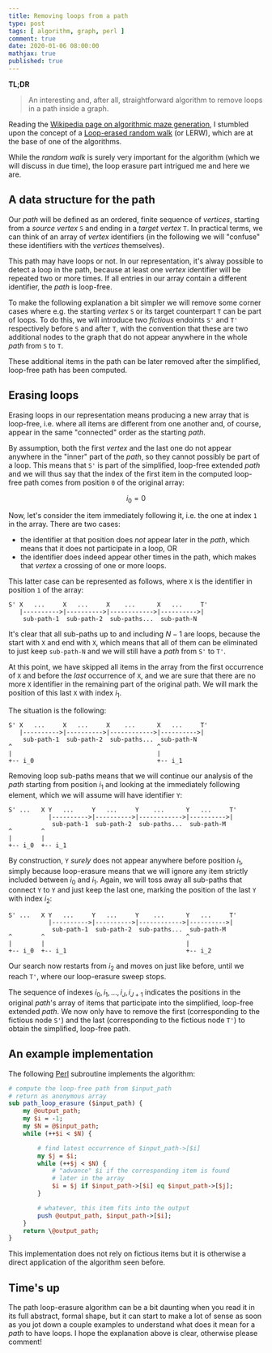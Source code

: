 ```yaml
---
title: Removing loops from a path
type: post
tags: [ algorithm, graph, perl ]
comment: true
date: 2020-01-06 08:00:00
mathjax: true
published: true
---
```


**TL;DR**

> An interesting and, after all, straightforward algorithm to remove loops
> in a path inside a graph.

Reading the [Wikipedia page on algorithmic maze
generation][wikipedia-maze], I stumbled upon the concept of a [Loop-erased
random walk][wikipedia-lerw] (or LERW), which are at the base of one of
the algorithms.

While the *random walk* is surely very important for the algorithm (which
we will discuss in due time), the loop erasure part intrigued me and here
we are.

## A data structure for the path

Our *path* will be defined as an ordered, finite sequence of *vertices*,
starting from a *source vertex* `S` and ending in a *target vertex* `T`.
In practical terms, we can think of an array of *vertex* identifiers (in
the following we will "confuse" these identifiers with the *vertices*
themselves).

This path may have loops or not. In our representation, it's alway
possible to detect a loop in the path, because at least one *vertex*
identifier will be repeated two or more times. If all entries in our array
contain a different identifier, the *path* is loop-free.

To make the following explanation a bit simpler we will remove some corner
cases where e.g. the starting *vertex* `S` or its target counterpart `T`
can be part of loops. To do this, we will introduce two *fictious*
endoints `S'` and `T'` respectively before `S` and after `T`, with the
convention that these are two additional nodes to the graph that do not
appear anywhere in the whole *path* from `S` to `T`.

These additional items in the path can be later removed after the
simplified, loop-free path has been computed.


## Erasing loops

Erasing loops in our representation means producing a new array that is
loop-free, i.e. where all items are different from one another and, of
course, appear in the same "connected" order as the starting *path*.

By assumption, both the first *vertex* and the last one do not appear
anywhere in the "inner" part of the *path*, so they cannot possibly be
part of a loop. This means that `S'` is part of the simplified, loop-free
extended *path* and we will thus say that the index of the first item in
the computed loop-free path comes from position `0` of the original array:

$$ i_0 = 0 $$

Now, let's consider the item immediately following it, i.e. the one at
index `1` in the array. There are two cases:

- the identifier at that position does *not* appear later in the *path*,
  which means that it does not participate in a loop, OR
- the identifier does indeed appear other times in the path, which makes
  that *vertex* a crossing of one or more loops.

This latter case can be represented as follows, where `X` is the
identifier in position `1` of the array:

```
S' X   ...     X   ...     X    ...      X   ...     T'
   |---------->|---------->|------------>|---------->|
    sub-path-1  sub-path-2  sub-paths...  sub-path-N
```

It's clear that all sub-paths up to and including $N-1$ are loops, because
the start with `X` and end with `X`, which means that all of them can be
eliminated to just keep `sub-path-N` and we will still have a *path* from
`S'` to `T'`.

At this point, we have skipped all items in the array from the first
occurrence of `X` and before the *last* occurrence of `X`, and we are sure
that there are no more `X` identifier in the remaining part of the
original path. We will mark the position of this last `X` with index
$i_1$.

The situation is the following:

```
S' X   ...     X   ...     X    ...      X   ...     T'
   |---------->|---------->|------------>|---------->|
    sub-path-1  sub-path-2  sub-paths...  sub-path-N
^                                        ^
|                                        |
+-- i_0                                  +-- i_1
```

Removing loop sub-paths means that we will continue our analysis of the
*path* starting from position $i_1$ and looking at the immediately
following element, which we will assume will have identifier `Y`:

```
S' ...   X Y   ...     Y   ...     Y    ...      Y   ...     T'
           |---------->|---------->|------------>|---------->|
            sub-path-1  sub-path-2  sub-paths...  sub-path-M
^        ^
|        |
+-- i_0  +-- i_1
```

By construction, `Y` *surely* does not appear anywhere before position
$i_1$, simply because loop-erasure means that we will ignore any item
strictly included between $i_0$ and $i_1$. Again, we will toss away all
sub-paths that connect `Y` to `Y` and just keep the last one, marking the
position of the last `Y` with index $i_2$:

```
S' ...   X Y   ...     Y   ...     Y    ...      Y   ...     T'
           |---------->|---------->|------------>|---------->|
            sub-path-1  sub-path-2  sub-paths...  sub-path-M
^        ^                                       ^
|        |                                       |
+-- i_0  +-- i_1                                 +-- i_2
```

Our search now restarts from $i_2$ and moves on just like before, until we
reach `T'`, where our loop-erasure sweep stops.

The sequence of indexes $i_0, i_1, ..., i_J, i_{J+1}$ indicates the
positions in the original *path*'s array of items that participate into
the simplified, loop-free extended *path*. We now only have to remove the
first (corresponding to the fictious node `S'`) and the last
(corresponding to the fictious node `T'`) to obtain the simplified,
loop-free path.


## An example implementation

The following [Perl][] subroutine implements the algorithm:

```perl
# compute the loop-free path from $input_path
# return as anonymous array
sub path_loop_erasure ($input_path) {
    my @output_path;
    my $i = -1;
    my $N = @$input_path;
    while (++$i < $N) {

        # find latest occurrence of $input_path->[$i]
        my $j = $i;
        while (++$j < $N) {
            # "advance" $i if the corresponding item is found
            # later in the array
            $i = $j if $input_path->[$i] eq $input_path->[$j];
        }

        # whatever, this item fits into the output
        push @output_path, $input_path->[$i];
    }
    return \@output_path;
}
```

This implementation does not rely on fictious items but it is otherwise a
direct application of the algorithm seen before.

## Time's up

The path loop-erasure algorithm can be a bit daunting when you read it in
its full abstract, formal shape, but it can start to make a lot of sense
as soon as you jot down a couple examples to understand what does it mean
for a *path* to have loops. I hope the explanation above is clear,
otherwise please comment!


[wikipedia-maze]: https://en.wikipedia.org/wiki/Maze_generation_algorithm
[wikipedia-lerw]: https://en.wikipedia.org/wiki/Loop-erased_random_walk
[Perl]: https://www.perl.org/
